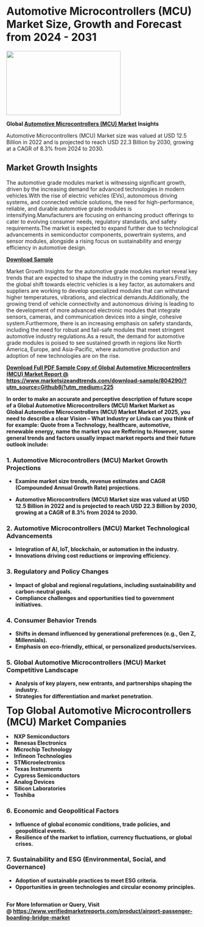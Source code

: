 <H1>Automotive Microcontrollers (MCU) Market Size, Growth and Forecast from 2024 - 2031</H1><img class="aligncenter size-medium wp-image-584254" src="https://thirdeyenews.in/wp-content/uploads/2024/09/Global-Market-Research-300x168.jpeg" alt="" width="300" height="168" /><p><strong>Global&nbsp;<a href="https://www.marketsizeandtrends.com/download-sample/804290/?utm_source=Github8j?utm_medium=225">Automotive Microcontrollers (MCU) Market</a> Insights</strong></p><p>Automotive Microcontrollers (MCU) Market size was valued at USD 12.5 Billion in 2022 and is projected to reach USD 22.3 Billion by 2030, growing at a CAGR of 8.3% from 2024 to 2030.</p><p><h2>Market Growth Insights</h2> <p>The automotive grade modules market is witnessing significant growth, driven by the increasing demand for advanced technologies in modern vehicles.With the rise of electric vehicles (EVs), autonomous driving systems, and connected vehicle solutions, the need for high-performance, reliable, and durable automotive grade modules is intensifying.Manufacturers are focusing on enhancing product offerings to cater to evolving consumer needs, regulatory standards, and safety requirements.The market is expected to expand further due to technological advancements in semiconductor components, powertrain systems, and sensor modules, alongside a rising focus on sustainability and energy efficiency in automotive design.</p> <p><strong><a href="#">Download Sample</a></strong></p> <p>Market Growth Insights for the automotive grade modules market reveal key trends that are expected to shape the industry in the coming years.Firstly, the global shift towards electric vehicles is a key factor, as automakers and suppliers are working to develop specialized modules that can withstand higher temperatures, vibrations, and electrical demands.Additionally, the growing trend of vehicle connectivity and autonomous driving is leading to the development of more advanced electronic modules that integrate sensors, cameras, and communication devices into a single, cohesive system.Furthermore, there is an increasing emphasis on safety standards, including the need for robust and fail-safe modules that meet stringent automotive industry regulations.As a result, the demand for automotive grade modules is poised to see sustained growth in regions like North America, Europe, and Asia-Pacific, where automotive production and adoption of new technologies are on the rise.</p> <p><strong><a href="#"></p><p><span class=""><strong>Download Full PDF Sample Copy of Global Automotive Microcontrollers (MCU) Market Report</strong> @ <a href="https://www.marketsizeandtrends.com/download-sample/804290/?utm_source=Github8j?utm_medium=225" target="_blank">https://www.marketsizeandtrends.com/download-sample/804290/?utm_source=Github8j?utm_medium=225</a></span></p><p>In order to make an accurate and perceptive description of future scope of a Global&nbsp;Automotive Microcontrollers (MCU) Market Market as Global&nbsp;Automotive Microcontrollers (MCU) Market Market of 2025, you need to describe a clear Vision &ndash; What Industry or Linda can you think of for example: Quote from a Technology, healthcare, automotive, renewable energy, name the market you are Reffering to.However, some general trends and factors usually impact market reports and their future outlook include:</p><h3>1.&nbsp;<strong>Automotive Microcontrollers (MCU) Market Growth Projections</strong></h3><ul><li>Examine market size trends, revenue estimates and CAGR (Compounded Annual Growth Rate) projections.</li><li><p>Automotive Microcontrollers (MCU) Market size was valued at USD 12.5 Billion in 2022 and is projected to reach USD 22.3 Billion by 2030, growing at a CAGR of 8.3% from 2024 to 2030.</p></li></ul><h3>2.&nbsp;<strong>Automotive Microcontrollers (MCU) Market Technological Advancements</strong></h3><ul><li>Integration of AI, IoT, blockchain, or automation in the industry.</li><li>Innovations driving cost reductions or improving efficiency.</li></ul><h3>3.&nbsp;<strong>Regulatory and Policy Changes</strong></h3><ul><li>Impact of global and regional regulations, including sustainability and carbon-neutral goals.</li><li>Compliance challenges and opportunities tied to government initiatives.</li></ul><h3>4.&nbsp;<strong>Consumer Behavior Trends</strong></h3><ul><li>Shifts in demand influenced by generational preferences (e.g., Gen Z, Millennials).</li><li>Emphasis on eco-friendly, ethical, or personalized products/services.</li></ul><h3>5.&nbsp;<strong>Global Automotive Microcontrollers (MCU) Market Competitive Landscape</strong></h3><ul><li>Analysis of key players, new entrants, and partnerships shaping the industry.</li><li>Strategies for differentiation and market penetration.</li></ul><p data-pm-slice="1 1 []"><span style="color: inherit; font-family: inherit; font-size: 25px;">Top Global Automotive Microcontrollers (MCU) Market Companies</span></p><div class="" data-test-id=""><p><li>NXP Semiconductors</li><li> Renesas Electronics</li><li> Microchip Technology</li><li> Infineon Technologies</li><li> STMicroelectronics</li><li> Texas Instruments</li><li> Cypress Semiconductors</li><li> Analog Devices</li><li> Silicon Laboratories</li><li> Toshiba</li></p></div><h3>6.&nbsp;<strong>Economic and Geopolitical Factors</strong></h3><ul><li>Influence of global economic conditions, trade policies, and geopolitical events.</li><li>Resilience of the market to inflation, currency fluctuations, or global crises.</li></ul><h3>7.&nbsp;<strong>Sustainability and ESG (Environmental, Social, and Governance)</strong></h3><ul><li>Adoption of sustainable practices to meet ESG criteria.</li><li>Opportunities in green technologies and circular economy principles.</li></ul><h2><strong style="font-size: 14px;">For More Information or Query, Visit @&nbsp;</strong><a style="background-color: #ffffff; font-size: 14px;" href="https://www.marketsizeandtrends.com/report/automotive-microcontrollers-mcu-market/" target="_blank">https://www.verifiedmarketreports.com/product/airport-passenger-boarding-bridge-market</a></h2>
